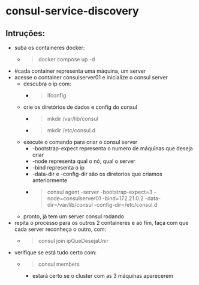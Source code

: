 # consul-service-discovery
## Intruções:
- suba os containeres docker:
    - > docker compose up -d
- #cada container representa uma máquina, um server
- acesse o container consulserver01 e inicialize o consul server
    - descubra o ip com:
        - > ifconfig
    - crie os diretórios de dados e config do consul
        - > mkdir /var/lib/consul
        - > mkdir /etc/consul.d
    - execute o comando para criar o consul server
        - -bootstrap-expect representa o numero de máquinas que deseja criar
        - -node representa qual o nó, qual o server
        - -bind representa o ip
        - -data-dir e -config-dir são os diretorios que criamos anteriormente
        - > consul agent -server -bootstrap-expect=3 -node=consulserver01 -bind=172.21.0.2 -data-dir=/var/lib/consul -config-dir=/etc/consul.d
    - pronto, já tem um server consul rodando
- repita o processo para os outros 2 containeres e ao fim, faça com que cada server reconheça o outro, com:
    - > consul join ipQueDesejaUnir
- verifique se está tudo certo com:
    - > consul members
        - estará certo se o cluster com as 3 máquinas aparecerem 